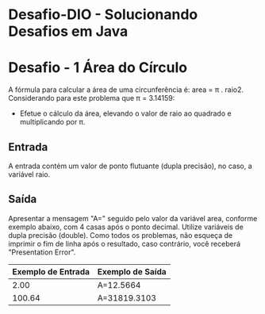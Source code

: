 # Desafio-DIO - Solucionando Desafios em Java


<h1>Desafio - 1 Área do Círculo</h1>
A fórmula para calcular a área de uma circunferência é: area = π . raio2. Considerando para este problema que π = 3.14159:

- Efetue o cálculo da área, elevando o valor de raio ao quadrado e multiplicando por π.
<h2>Entrada</h2>
A entrada contém um valor de ponto flutuante (dupla precisão), no caso, a variável raio.
<h2>Saída</h2>
Apresentar a mensagem "A=" seguido pelo valor da variável area, conforme exemplo abaixo, com 4 casas após o ponto decimal. Utilize variáveis de dupla precisão (double). Como todos os problemas, não esqueça de imprimir o fim de linha após o resultado, caso contrário, você receberá "Presentation Error".



| Exemplo de Entrada | Exemplo de Saída|
| ---|--- |
|  2.00 <br> | A=12.5664 |
| 100.64<br>  | A=31819.3103 |
